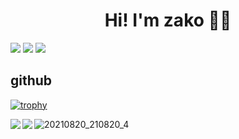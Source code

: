 <h1 style="text-align: center;">
Hi! I'm zako 👨‍💻
</h1>

![](https://img.shields.io/badge/-x(twitter)-000000?logo=x&link=https%3A%2F%2Ftwitter.com%2FEnginnerJoyca)
![](https://img.shields.io/badge/-hashnode-000000?logo=hashnode&logoColor=2962FF&link=https%3A%2F%2Fhashnode.com%2F%40massa)
![](https://komarev.com/ghpvc/?username=MasatoDev)

<h2>
  github
</h2>

[![trophy](https://github-profile-trophy.vercel.app/?username=MasatoDev)](https://github.com/ryo-ma/github-profile-trophy)

<p>
  <a href="https://github.com/anuraghazra/github-readme-stats">
    <img align="left" src="https://github-readme-stats.vercel.app/api?username=MasatoDev&count_private=true&show_icons=true&theme=buefy" />
  </a>
  <a href="https://github.com/anuraghazra/github-readme-stats">
    <img align="left" src="https://github-readme-stats.vercel.app/api/top-langs/?username=MasatoDev&theme=buefy" />
  </a>
</p>

![20210820_210820_4](https://github.com/MasatoDev/MasatoDev/assets/46220963/09f113f5-4ce2-4b83-acc8-8aa3bb454702)
